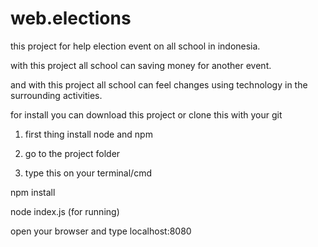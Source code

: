 # web.elections
this project for help election event on all school in indonesia.

with this project all school can saving money for another event.

and with this project all school can feel changes using technology in the surrounding activities.

for install you can download this project or clone this with your git

1. first thing install node and npm

2. go to the project folder

3. type this on your terminal/cmd

npm install

node index.js (for running)

open your browser and type localhost:8080

